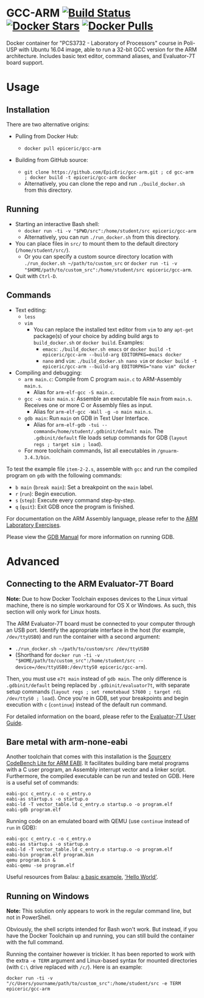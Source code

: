 # GCC-ARM [![Build Status](https://travis-ci.org/EpicEric/gcc-arm.svg?branch=master)](https://travis-ci.org/EpicEric/gcc-arm) [![Docker Stars](https://img.shields.io/docker/stars/epiceric/gcc-arm.svg)](https://hub.docker.com/r/epiceric/gcc-arm/) [![Docker Pulls](https://img.shields.io/docker/pulls/epiceric/gcc-arm.svg)](https://hub.docker.com/r/epiceric/gcc-arm/)

Docker container for "PCS3732 - Laboratory of Processors" course in Poli-USP with Ubuntu 16.04 image, able to run a 32-bit GCC version for the ARM architecture. Includes basic text editor, command aliases, and Evaluator-7T board support.

# Usage

## Installation

There are two alternative origins:

* Pulling from Docker Hub:
	* `docker pull epiceric/gcc-arm`

* Building from GitHub source: 
	* `git clone https://github.com/EpicEric/gcc-arm.git ; cd gcc-arm ; docker build -t epiceric/gcc-arm docker`
	* Alternatively, you can clone the repo and run `./build_docker.sh` from this directory.


## Running

* Starting an interactive Bash shell:
	* `docker run -ti -v "$PWD/src":/home/student/src epiceric/gcc-arm`
	* Alternatively, you can run `./run_docker.sh` from this directory.
* You can place files in `src/` to mount them to the default directory (`/home/student/src/`).
	* Or you can specify a custom source directory location with `./run_docker.sh ~/path/to/custom_src` or `docker run -ti -v "$HOME/path/to/custom_src":/home/student/src epiceric/gcc-arm`.
* Quit with `Ctrl-D`.

## Commands

* Text editing:
	* `less`
	* `vim`
		* You can replace the installed text editor from `vim` to any `apt-get` package(s) of your choice by adding build args to `build_docker.sh` or `docker build`. Examples:
			* `emacs`: `./build_docker.sh emacs` or `docker build -t epiceric/gcc-arm --build-arg EDITORPKG=emacs docker`
			* `nano` and `vim`: `./build_docker.sh nano vim` or `docker build -t epiceric/gcc-arm --build-arg EDITORPKG="nano vim" docker`
* Compiling and debugging:
	* `arm main.c`: Compile from C program `main.c` to ARM-Assembly `main.s`.
		* Alias for `arm-elf-gcc -S main.c`.
	* `gcc -o main main.s`: Assemble an executable file `main` from `main.s`. Receives one or more C or Assembly files as input.
		* Alias for `arm-elf-gcc -Wall -g -o main main.s`.
	* `gdb main`: Run `main` on GDB in Text User Interface.
		* Alias for `arm-elf-gdb -tui --command=/home/student/.gdbinit/default main`. The `.gdbinit/default` file loads setup commands for GDB (`layout regs ; target sim ; load`).
	* For more toolchain commands, list all executables in `/gnuarm-3.4.3/bin`.

To test the example file `item-2-2.s`, assemble with `gcc` and run the compiled program on `gdb` with the following commands:
* `b main` (`break main`): Set a breakpoint on the `main` label.
* `r` (`run`): Begin execution.
* `s` (`step`): Execute every command step-by-step.
* `q` (`quit`): Exit GDB once the program is finished.

For documentation on the ARM Assembly language, please refer to the [ARM Laboratory Exercises](http://courses.cs.tamu.edu/rabi/cpsc617/resources/ARM%20Lab%20Mannual.pdf).

Please view the [GDB Manual](https://sourceware.org/gdb/onlinedocs/gdb/index.html) for more information on running GDB.

# Advanced

## Connecting to the ARM Evaluator-7T Board

**Note:** Due to how Docker Toolchain exposes devices to the Linux virtual machine, there is no simple workaround for OS X or Windows. As such, this section will only work for Linux hosts.

The ARM Evaluator-7T board must be connected to your computer through an USB port. Identify the appropriate interface in the host (for example, `/dev/ttyUSB0`) and run the container with a second argument:
* `./run_docker.sh ~/path/to/custom/src /dev/ttyUSB0`
* (Shorthand for `docker run -ti -v "$HOME/path/to/custom_src":/home/student/src --device=/dev/ttyUSB0:/dev/ttyS0 epiceric/gcc-arm`).

Then, you must use `e7t main` instead of `gdb main`. The only difference is `.gdbinit/default` being replaced by `.gdbinit/evaluator7t`, with separate setup commands (`layout regs ; set remotebaud 57600 ; target rdi /dev/ttyS0 ; load`). Once you're in GDB, set your breakpoints and begin execution with `c` (`continue`) instead of the default run command.

For detailed information on the board, please refer to the [Evaluator-7T User Guide](http://infocenter.arm.com/help/topic/com.arm.doc.dui0134a/DUI0134A_evaluator7t_ug.pdf).

## Bare metal with arm-none-eabi

Another toolchain that comes with this installation is the [Sourcery CodeBench Lite for ARM EABI](https://sourcery.mentor.com/GNUToolchain/release2032). It facilitates building bare metal programs with a C user program, an Assembly interrupt vector and a linker script. Furthermore, the compiled executable can be run and tested on GDB. Here is a useful set of commands:

```
eabi-gcc c_entry.c -o c_entry.o
eabi-as startup.s -o startup.o
eabi-ld -T vector_table.ld c_entry.o startup.o -o program.elf
eabi-gdb program.elf
```

Running code on an emulated board with QEMU (use `continue` instead of `run` in GDB):

```
eabi-gcc c_entry.c -o c_entry.o
eabi-as startup.s -o startup.o
eabi-ld -T vector_table.ld c_entry.o startup.o -o program.elf
eabi-bin program.elf program.bin
qemu program.bin &
eabi-qemu -se program.elf
```

Useful resources from Balau: [a basic example](https://balau82.wordpress.com/2010/02/14/simplest-bare-metal-program-for-arm/), ['Hello World'](https://balau82.wordpress.com/2010/02/28/hello-world-for-bare-metal-arm-using-qemu/).

## Running on Windows

**Note:** This solution only appears to work in the regular command line, but not in PowerShell.

Obviously, the shell scripts intended for Bash won't work. But instead, if you have the Docker Toolchain up and running, you can still build the container with the full command. 

Running the container however is trickier. It has been reported to work with the extra `-e TERM` argument and Linux-based syntax for mounted directories (with `C:\` drive replaced with `/c/`). Here is an example:

```docker run -ti -v "/c/Users/yourname/path/to/custom_src":/home/student/src -e TERM epiceric/gcc-arm```

